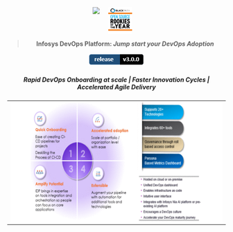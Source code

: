 <div align="center"><img src="/UI/src/assets/img/hygieia_b.png" width="250" align="top" /><a href="https://www.blackducksoftware.com/about/news-events/releases/2015-open-source-rookies-year"><img src="https://github.com/Hygieia/Hygieia/blob/gh-pages/media/images/Rookies_Award_Badge.png" width="55" align="top" hspace="20" /></a></div>
<div align="center">
<blockquote>
<p><strong>Infosys DevOps Platform: <em>Jump start your DevOps Adoption </em></strong></p>
</blockquote>
</div>
<div align="center"><!--IDP Release --> <img src="/Images Folder/release.PNG" alt="Release" /></div>
<div align="center">
<h5>Rapid DevOps Onboarding at scale | Faster Innovation Cycles | Accelerated Agile Delivery</h5>
</div>
<table style="margin-left: auto; margin-right: auto;"><colgroup> <col width="100%" /> </colgroup>
<tbody>
<tr>
<td align="center"> <img src="/Images Folder/idp.gif" alt="IDP" width="540" height="280" align="middle"/> </td>
</tr>
</tbody>
</table>
